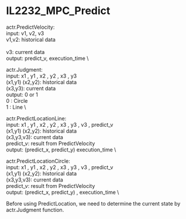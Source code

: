 # IL2232_MPC_Predict

actr.PredictVelocity:
\
  input: v1, v2, v3
\
    v1,v2: historical data    
\
    v3: current data
\
  output: predict_v, execution_time
\


actr.Judgment:
\
  input: x1 , y1 , x2 , y2 , x3 , y3
  \
    (x1,y1) (x2,y2): historical data
    \
    (x3,y3): current data
    \
  output: 0 or 1
  \
    0 : Circle
    \
    1 : Line
    \


actr.PredictLocationLine:
\
  input: x1 , y1 , x2 , y2 , x3 , y3 , v3 , predict_v
  \
    (x1,y1) (x2,y2): historical data
    \
    (x3,y3,v3): current data
    \
    predict_v: result from PredictVelocity
    \
  output: (predict_x, predict_y)  execution_time
  \




actr.PredictLocationCircle:
\
  input: x1 , y1 , x2 , y2 , x3 , y3 , v3 , predict_v
  \
    (x1,y1) (x2,y2): historical data
    \
	  (x3,y3,v3): current data
   \
    predict_v: result from PredictVelocity
    \
  output: (predict_x, predict_y) , execution_time
  \

Before using PredictLocation, we need to determine the current state by actr.Judgment function.
